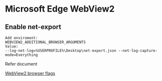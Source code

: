 # Microsoft Edge WebView2
## Enable net-export
    Add enviroment:
    WEBVIEW2_ADDITIONAL_BROWSER_ARGUMENTS
    Value:
    --log-net-log=%USERPROFILE%\Desktop\net-export.json --net-log-capture-mode=Everything

Refer document

[WebView2 browser flags](https://learn.microsoft.com/en-us/microsoft-edge/webview2/concepts/webview-features-flags?tabs=dotnetcsharp)
